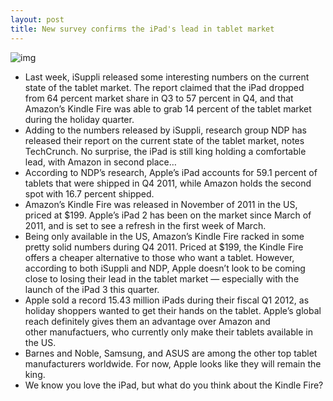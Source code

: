 ```yaml
---
layout: post
title: New survey confirms the iPad's lead in tablet market
---
```

![img](http://media.idownloadblog.com/wp-content/uploads/2012/02/ipad-2-for-sale-e1329720836328.jpg)
* Last week, iSuppli released some interesting numbers on the current state of the tablet market. The report claimed that the iPad dropped from 64 percent market share in Q3 to 57 percent in Q4, and that Amazon’s Kindle Fire was able to grab 14 percent of the tablet market during the holiday quarter.
* Adding to the numbers released by iSuppli, research group NDP has released their report on the current state of the tablet market, notes TechCrunch. No surprise, the iPad is still king holding a comfortable lead, with Amazon in second place…
* According to NDP’s research, Apple’s iPad accounts for 59.1 percent of tablets that were shipped in Q4 2011, while Amazon holds the second spot with 16.7 percent shipped.
* Amazon’s Kindle Fire was released in November of 2011 in the US, priced at $199. Apple’s iPad 2 has been on the market since March of 2011, and is set to see a refresh in the first week of March.
* Being only available in the US, Amazon’s Kindle Fire racked in some pretty solid numbers during Q4 2011. Priced at $199, the Kindle Fire offers a cheaper alternative to those who want a tablet. However, according to both iSuppli and NDP, Apple doesn’t look to be coming close to losing their lead in the tablet market — especially with the launch of the iPad 3 this quarter.
* Apple sold a record 15.43 million iPads during their fiscal Q1 2012, as holiday shoppers wanted to get their hands on the tablet. Apple’s global reach definitely gives them an advantage over Amazon and other manufactuers, who currently only make their tablets available in the US.
* Barnes and Noble, Samsung, and ASUS are among the other top tablet manufacturers worldwide. For now, Apple looks like they will remain the king.
* We know you love the iPad, but what do you think about the Kindle Fire?

